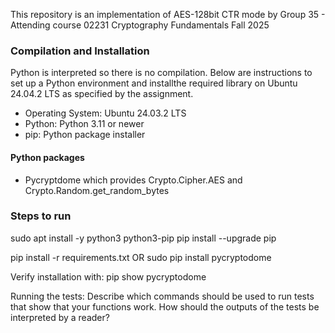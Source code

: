 This repository is an implementation of AES-128bit CTR mode by Group 35 - Attending course 02231 Cryptography Fundamentals Fall 2025

### Compilation and Installation
Python is interpreted so there is no compilation. Below are instructions to set up a Python environment and installthe required library on Ubuntu 24.04.2 LTS as specified by the assignment.
* Operating System: Ubuntu 24.03.2 LTS
* Python: Python 3.11 or newer
* pip: Python package installer

#### Python packages
* Pycryptdome which provides Crypto.Cipher.AES and Crypto.Random.get_random_bytes

### Steps to run
sudo apt install -y python3 python3-pip
pip install --upgrade pip

pip install -r requirements.txt
OR
sudo pip install pycryptodome

Verify installation with:
pip show pycryptodome



Running the tests: Describe which commands should be used to run tests
that show that your functions work. How should the outputs of the
tests be interpreted by a reader?
